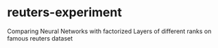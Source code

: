 # reuters-experiment
Comparing Neural Networks with factorized Layers of different ranks on famous reuters dataset
